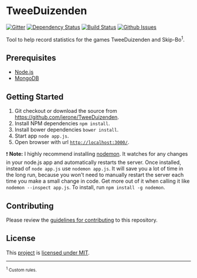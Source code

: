 # TweeDuizenden

[![Gitter](https://badges.gitter.im/Join%20Chat.svg)](https://gitter.im/jerone/TweeDuizenden)
[![Dependency Status](http://img.shields.io/david/jerone/TweeDuizenden.svg)](https://david-dm.org/jerone/TweeDuizenden)
[![Build Status](http://img.shields.io/travis/jerone/TweeDuizenden.svg)](https://travis-ci.org/jerone/TweeDuizenden)
[![Github Issues](http://img.shields.io/github/issues/jerone/TweeDuizenden.svg)](https://github.com/jerone/TweeDuizenden/issues)

Tool to help record statistics for the games TweeDuizenden and Skip-Bo<sup>1</sup>.


## Prerequisites

- [Node.js](http://nodejs.org)
- [MongoDB](http://www.mongodb.org)


## Getting Started

1. Git checkout or download the source from https://github.com/jerone/TweeDuizenden.
2. Install NPM dependencies `npm install`.
3. Install bower dependencies `bower install`.
4. Start app `node app.js`.
5. Open browser with url [`http://localhost:3000/`](http://localhost:3000/).

:exclamation: **Note:** I highly recommend installing [nodemon](https://github.com/remy/nodemon).
It watches for any changes in your node.js app and automatically restarts the server.
Once installed, instead of `node app.js` use `nodemon app.js`.
It will save you a lot of time in the long run, because you won't need to manually restart the server each time you make a small change in code. Get more out of it when calling it like `nodemon --inspect app.js`.
To install, run `npm install -g nodemon`.


## Contributing

Please review the [guidelines for contributing](https://github.com/jerone/TweeDuizenden/blob/master/CONTRIBUTING.md) to this repository.


## License

This [project](https://github.com/jerone/TweeDuizenden) is [licensed under MIT](https://github.com/jerone/TweeDuizenden/blob/master/LICENSE).

-------------

<small><sup>1</sup> Custom rules.</small>